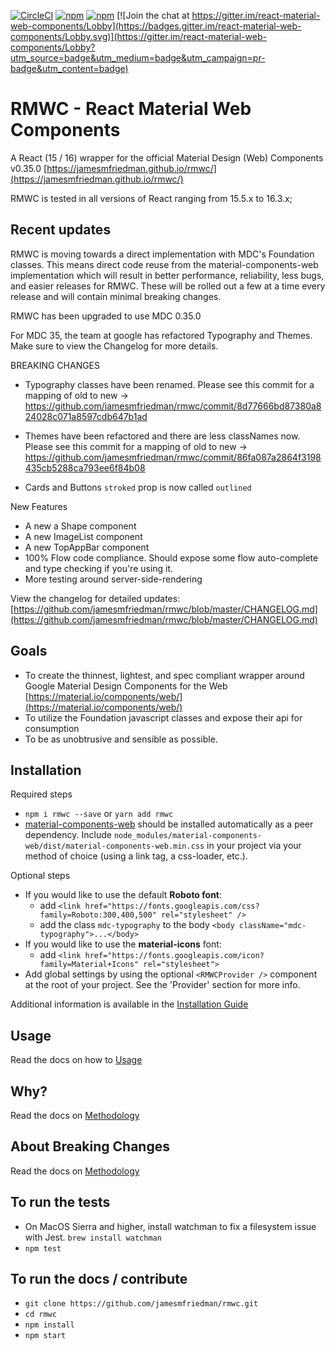 [![CircleCI](https://circleci.com/gh/jamesmfriedman/rmwc/tree/master.svg?style=shield)](https://circleci.com/gh/jamesmfriedman/rmwc/tree/master)
[![npm](https://img.shields.io/npm/v/rmwc.svg)]()
[![npm](https://img.shields.io/npm/l/rmwc.svg)]()
[![Join the chat at https://gitter.im/react-material-web-components/Lobby](https://badges.gitter.im/react-material-web-components/Lobby.svg)](https://gitter.im/react-material-web-components/Lobby?utm_source=badge&utm_medium=badge&utm_campaign=pr-badge&utm_content=badge)

# RMWC - React Material Web Components

A React (15 / 16) wrapper for the official Material Design (Web) Components v0.35.0
[https://jamesmfriedman.github.io/rmwc/](https://jamesmfriedman.github.io/rmwc/)

RMWC is tested in all versions of React ranging from 15.5.x to 16.3.x;

## Recent updates

RMWC is moving towards a direct implementation with MDC's Foundation classes. This means direct code reuse from the material-components-web implementation which will result in better performance, reliability, less bugs, and easier releases for RMWC. These will be rolled out a few at a time every release and will contain minimal breaking changes.

RMWC has been upgraded to use MDC 0.35.0

For MDC 35, the team at google has refactored Typography and Themes. Make sure to view the Changelog for more details.

BREAKING CHANGES
- Typography classes have been renamed. Please see this commit for a mapping of old to new -> https://github.com/jamesmfriedman/rmwc/commit/8d77666bd87380a824028c071a8597cdb647b1ad

- Themes have been refactored and there are less classNames now. Please see this commit for a mapping of old to new -> https://github.com/jamesmfriedman/rmwc/commit/86fa087a2864f3198435cb5288ca793ee6f84b08

- Cards and Buttons `stroked` prop is now called `outlined`

New Features
- A new a Shape component
- A new ImageList component
- A new TopAppBar component
- 100% Flow code compliance. Should expose some flow auto-complete and type checking if you're using it.
- More testing around server-side-rendering


View the changelog for detailed updates: [https://github.com/jamesmfriedman/rmwc/blob/master/CHANGELOG.md](https://github.com/jamesmfriedman/rmwc/blob/master/CHANGELOG.md)

## Goals

* To create the thinnest, lightest, and spec compliant wrapper around Google
  Material Design Components for the Web
  [https://material.io/components/web/](https://material.io/components/web/)
* To utilize the Foundation javascript classes and expose their api for
  consumption
* To be as unobtrusive and sensible as possible.

## Installation

Required steps

* `npm i rmwc --save` or `yarn add rmwc`
* [material-components-web](https://github.com/material-components/material-components-web) should be installed automatically as a peer dependency. Include `node_modules/material-components-web/dist/material-components-web.min.css` in your project via your method of choice (using a link tag, a css-loader, etc.).

Optional steps

* If you would like to use the default **Roboto font**:
  * add `<link href="https://fonts.googleapis.com/css?family=Roboto:300,400,500" rel="stylesheet" />`
  * add the class `mdc-typography` to the body `<body className="mdc-typography">...</body>`
* If you would like to use the **material-icons** font:
  * add `<link href="https://fonts.googleapis.com/icon?family=Material+Icons" rel="stylesheet">`
* Add global settings by using the optional `<RMWCProvider />` component at the root of your project. See the 'Provider' section for more info.

Additional information is available in the [Installation Guide](https://jamesmfriedman.github.io/rmwc/installation)

## Usage

Read the docs on how to [Usage](https://jamesmfriedman.github.io/rmwc/usage)

## Why?

Read the docs on [Methodology](https://jamesmfriedman.github.io/rmwc/methodology)

## About Breaking Changes

Read the docs on [Methodology](https://jamesmfriedman.github.io/rmwc/methodology)

## To run the tests

* On MacOS Sierra and higher, install watchman to fix a filesystem issue with
  Jest. `brew install watchman`
* `npm test`

## To run the docs / contribute

* `git clone https://github.com/jamesmfriedman/rmwc.git`
* `cd rmwc`
* `npm install`
* `npm start`

